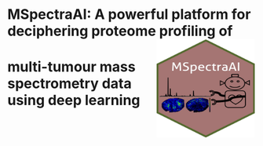 # MSpectraAI: A powerful platform for deciphering proteome profiling of <img src="www/MSpectraAI_logo.jpg" align="right" height="200" width="200"/>
# multi-tumour mass spectrometry data using deep learning 

